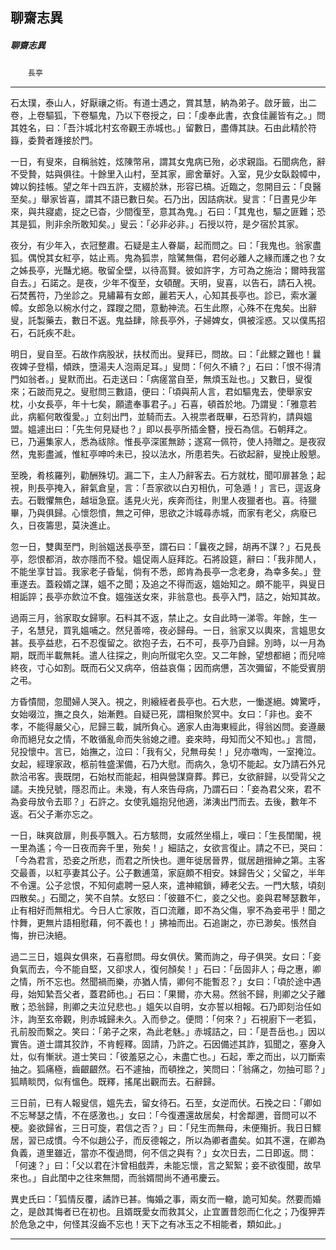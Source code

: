 

## 聊齋志異

##### 聊齋志異
　　`長亭`

* * *

石太璞，泰山人，好厭禳之術。有道士遇之，賞其慧，納為弟子。啟牙籤，出二卷，上卷驅狐，下卷驅鬼，乃以下卷授之，曰：「虔奉此書，衣食佳麗皆有之。」問其姓名，曰：「吾汴城北村玄帝觀王赤城也。」留數日，盡傳其訣。石由此精於符籙，委贄者踵接於門。

一日，有叟來，自稱翁姓，炫陳幣帛，謂其女鬼病已殆，必求親詣。石聞病危，辭不受贄，姑與俱往。十餘里入山村，至其家，廊舍華好。入室，見少女臥縠幛中，婢以鉤挂帳。望之年十四五許，支綴於牀，形容已槁。近臨之，忽開目云：「良醫至矣。」舉家皆喜，謂其不語已數日矣。石乃出，因詰病狀。叟言：「日晝見少年來，與共寢處，捉之已杳，少間復至，意其為鬼。」石曰：「其鬼也，驅之匪難；恐其是狐，則非余所敢知矣。」叟云：「必非必非。」石授以符，是夕宿於其家。

夜分，有少年入，衣冠整肅。石疑是主人眷屬，起而問之。曰：「我鬼也。翁家盡狐。偶悅其女紅亭，姑止焉。鬼為狐祟，陰騭無傷，君何必離人之緣而護之也？女之姊長亭，光豔尤絕。敬留全壁，以待高賢。彼如許字，方可為之施治；爾時我當自去。」石諾之。是夜，少年不復至，女頓醒。天明，叟喜，以告石，請石入視。石焚舊符，乃坐診之。見繡幕有女郎，麗若天人，心知其長亭也。診已，索水灑幛。女郎急以椀水付之，蹀躞之間，意動神流。石生此際，心殊不在鬼矣。出辭叟，託製藥去，數日不返。鬼益肆，除長亭外，子婦婢女，俱被淫惑。又以僕馬招石，石託疾不赴。

明日，叟自至。石故作病股狀，扶杖而出。叟拜已，問故。曰：「此鰥之難也！曩夜婢子登榻，傾跌，墮湯夫人泡兩足耳。」叟問：「何久不續？」石曰：「恨不得清門如翁者。」叟默而出。石走送曰：「病瘥當自至，無煩玉趾也。」又數日，叟復來；石跛而見之。叟慰問三數語，便曰：「頃與荊人言，君如驅鬼去，使舉家安枕，小女長亭，年十七矣，願遣奉事君子。」石喜，頓首於地。乃謂叟：「雅意若此，病軀何敢復愛。」立刻出門，並騎而去。入視祟者既畢，石恐背約，請與媼盟。媼遽出曰：「先生何見疑也？」即以長亭所插金簪，授石為信。石朝拜之。已，乃遍集家人，悉為祓除。惟長亭深匿無跡；遂寫一佩符，使人持贈之。是夜寂然，鬼影盡滅，惟紅亭呻吟未已，投以法水，所患若失。石欲起辭，叟挽止殷懇。

至晚，肴核羅列，勸酬殊切。漏二下，主人乃辭客去。石方就枕，聞叩扉甚急；起視，則長亭掩入，辭氣倉皇，言：「吾家欲以白刃相仇，可急遁！」言已，逕返身去。石戰懼無色，越垣急竄。遙見火光，疾奔而往，則里人夜獵者也。喜。待獵畢，乃與俱歸。心懷怨憤，無之可伸，思欲之汴城尋赤城，而家有老父，病廢已久，日夜籌思，莫決進止。

忽一日，雙輿至門，則翁媼送長亭至，謂石曰：「曩夜之歸，胡再不謀？」石見長亭，怨恨都消，故亦隱而不發。媼促兩人庭拜訖。石將設筵，辭曰：「我非閒人，不能坐享甘旨。我家老子昏髦，倘有不悉，郎肯為長亭一念老身，為幸多矣。」登車遂去。蓋殺婿之謀，媼不之聞；及追之不得而返，媼始知之。頗不能平，與叟日相詬誶；長亭亦飲泣不食。媼強送女來，非翁意也。長亭入門，詰之，始知其故。

過兩三月，翁家取女歸寧。石料其不返，禁止之。女自此時一涕零。年餘，生一子，名慧兒，買乳媼哺之。然兒善啼，夜必歸母。一日，翁家又以輿來，言媼思女甚。長亭益悲，石不忍復留之。欲抱子去，石不可，長亭乃自歸。別時，以一月為期，既而半載無耗。遣人往探之，則向所僦宅久空。又二年餘，望想都絕；而兒啼終夜，寸心如割。既而石父又病卒，倍益哀傷；因而病憊，苫次彌留，不能受賓朋之弔。

方昏憒間，忽聞婦人哭入。視之，則縗絰者長亭也。石大悲，一慟遂絕。婢驚呼，女始啜泣，撫之良久，始漸甦。自疑已死，謂相聚於冥中。女曰：「非也。妾不孝，不能得嚴父心，尼歸三載，誠所負心。適家人由海東經此，得翁凶問。妾遵嚴命而絕兒女之情，不敢循亂命而失翁媳之禮。妾來時，母知而父不知也。」言間，兒投懷中。言已，始撫之，泣曰：「我有父，兒無母矣！」兒亦噭啕，一室掩泣。女起，經理家政，柩前牲盛潔備，石乃大慰。而病久，急切不能起。女乃請石外兄款洽弔客。喪既閉，石始杖而能起，相與營謀齋葬。葬已，女欲辭歸，以受背父之譴。夫挽兒號，隱忍而止。未幾，有人來告母病，乃謂石曰：「妾為君父來，君不為妾母放令去耶？」石許之。女使乳媼抱兒他適，涕洟出門而去。去後，數年不返。石父子漸亦忘之。

一日，昧爽啟扉，則長亭飄入。石方駭問，女戚然坐榻上，嘆曰：「生長閨閣，視一里為遙；今一日夜而奔千里，殆矣！」細詰之，女欲言復止。請之不已，哭曰：「今為君言，恐妾之所悲，而君之所快也。邇年徙居晉界，僦居趙搢紳之第。主客交最善，以紅亭妻其公子。公子數逋蕩，家庭頗不相安。妹歸告父；父留之，半年不令還。公子忿恨，不知何處聘一惡人來，遣神綰鎖，縛老父去。一門大駭，頃刻四散矣。」石聞之，笑不自禁。女怒曰：「彼雖不仁，妾之父也。妾與君琴瑟數年，止有相好而無相尤。今日人亡家敗，百口流離，即不為父傷，寧不為妾弔乎！聞之忭舞，更無片語相慰藉，何不義也！」拂袖而出。石追謝之，亦已渺矣。悵然自悔，拚已決絕。

過二三日，媼與女俱來，石喜慰問。母女俱伏。驚而詢之，母子俱哭。女曰：「妾負氣而去，今不能自堅，又卻求人，復何顏矣！」石曰：「岳固非人；母之惠，卿之情，所不忘也。然聞禍而樂，亦猶人情，卿何不能暫忍？」女曰：「頃於途中遇母，始知縶吾父者，蓋君師也。」石曰：「果爾，亦大易。然翁不歸，則卿之父子離散；恐翁歸，則卿之夫泣兒悲也。」媼矢以自明，女亦誓以相報。石乃即刻治任如汴，詢至玄帝觀，則赤城歸未久。入而參之。便問：「何來？」石視廚下一老狐，孔前股而繫之。笑曰：「弟子之來，為此老魅。」赤城詰之，曰：「是吾岳也。」因以實告。道士謂其狡詐，不肯輕釋。固請，乃許之。石因備述其詐，狐聞之，塞身入灶，似有慚狀。道士笑曰：「彼羞惡之心，未盡亡也。」石起，牽之而出，以刀斷索抽之。狐痛極，齒齦齦然。石不遽抽，而頓挫之，笑問曰：「翁痛之，勿抽可耶？」狐睛睒閃，似有慍色。既釋，搖尾出觀而去。石辭歸。

三日前，已有人報叟信，媼先去，留女待石。石至，女逆而伏。石挽之曰：「卿如不忘琴瑟之情，不在感激也。」女曰：「今復遷還故居矣，村舍鄰邇，音問可以不梗。妾欲歸省，三日可旋，君信之否？」曰：「兒生而無母，未便殤折。我日日鰥居，習已成慣。今不似趙公子，而反德報之，所以為卿者盡矣。如其不還，在卿為負義，道里雖近，當亦不復過問，何不信之與有？」女次日去，二日即返。問：「何速？」曰：「父以君在汴曾相戲弄，未能忘懷，言之絮絮；妾不欲復聞，故早來也。」自此閨中之往來無間，而翁婿間尚不通弔慶云。

異史氏曰：「狐情反覆，譎詐已甚。悔婚之事，兩女而一轍，詭可知矣。然要而婚之，是啟其悔者已在初也。且婿既愛女而救其父，止宜置昔怨而仁化之；乃復狎弄於危急之中，何怪其沒齒不忘也！天下之有冰玉之不相能者，類如此。」

* * *


